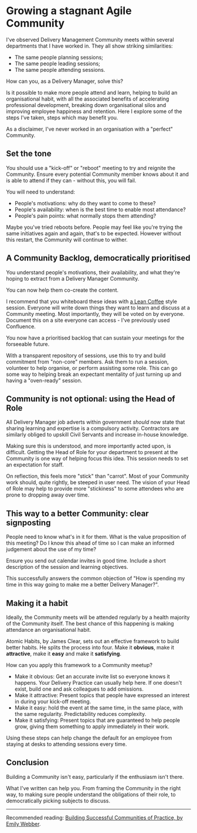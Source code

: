 # Growing a stagnant Agile Community

I've observed Delivery Management Community meets within several departments that I have worked in. They all show striking similarities:

- The same people planning sessions;
- The same people leading sessions;
- The same people attending sessions.

How can you, as a Delivery Manager, solve this? 

Is it possible to make more people attend and learn, helping to build an organisational habit, with all the associated benefits of accelerating professional development, breaking down organisational silos and improving employee happiness and retention. Here I explore some of the steps I've taken, steps which may benefit you.

As a disclaimer, I've never worked in an organisation with a "perfect" Community.

## Set the tone

You should use a "kick-off" or "reboot" meeting to try and reignite the Community. Ensure every potential Community member knows about it and is able to attend if they can - without this, you will fail.

You will need to understand:

- People's motivations: why do they want to come to these?
- People's availability: when is the best time to enable most attendance?
- People's pain points: what normally stops them attending?

Maybe you've tried reboots before. People may feel like you're trying the same initiatives again and again, that's to be expected. However without this restart, the Community will continue to wither.

## A Community Backlog, democratically prioritised

You understand people's motivations, their availability, and what they're hoping to extract from a Delivery Manager Community. 

You can now help them co-create the content.

I recommend that you whiteboard these ideas with [a Lean Coffee](http://leancoffee.org/) style session. Everyone will write down things they want to learn and discuss at a Community meeting. Most importantly, they will be voted on by everyone. Document this on a site everyone can access - I've previously used Confluence. 

You now have a prioritised backlog that can sustain your meetings for the forseeable future.

With a transparent repository of sessions, use this to try and build commitment from "non-core" members. Ask them to run a session, volunteer to help organise, or perform assisting some role. This can go some way to helping break an expectant mentality of just turning up and having a "oven-ready" session.

## Community is not optional: using the Head of Role

All Delivery Manager job adverts within government *should* now state that sharing learning and expertise is a compulsory activity. Contractors are similarly obliged to upskill Civil Servants and increase in-house knowledge.

Making sure this is understood, and more importantly acted upon, is difficult. Getting the Head of Role for your department to present at the Community is one way of helping focus this idea. This session needs to set an expectation for staff.

On reflection, this feels more "stick" than "carrot". Most of your Community work should, quite rightly, be steeped in user need. The vision of your Head of Role may help to provide more "stickiness" to some attendees who are prone to dropping away over time.

## This way to a better Community: clear signposting

People need to know what's in it for them. What is the value proposition of this meeting? Do I know this ahead of time so I can make an informed judgement about the use of my time?

Ensure you send out calendar invites in good time. Include a short description of the session and learning objectives. 

This successfully answers the common objection of "How is spending my time in this way going to make me a better Delivery Manager?".

## Making it a habit

Ideally, the Community meets will be attended regularly by a health majority of the Community itself. The best chance of this happening is making attendance an organisational habit.

Atomic Habits, by James Clear, sets out an effective framework to build better habits. He splits the process into four. Make it **obvious**, make it **attractive**, make it **easy** and make it **satisfying**.

How can you apply this framework to a Community meetup?

- Make it obvious: Get an accurate invite list so everyone knows it happens. Your Delivery Practice can usually help here. If one doesn't exist, build one and ask colleagues to add omissions.
- Make it attractive: Present topics that people have expressed an interest in during your kick-off meeting.
- Make it easy: hold the event at the same time, in the same place, with the same regularity. Predictability reduces complexity.
- Make it satisfying: Present topics that are guaranteed to help people grow, giving them something to apply immediately in their work.

Using these steps can help change the default for an employee from staying at desks to attending sessions every time.

## Conclusion

Building a Community isn't easy, particularly if the enthusiasm isn't there. 

What I've written can help you. From framing the Community in the right way, to making sure people understand the obligations of their role, to democratically picking subjects to discuss.

------

Recommended reading: [Building Successful Communities of Practice, by Emily Webber](https://www.amazon.co.uk/dp/095749193X).